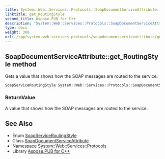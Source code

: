 ```yaml
---
title: System::Web::Services::Protocols::SoapDocumentServiceAttribute::get_RoutingStyle method
linktitle: get_RoutingStyle
second_title: Aspose.PUB for C++
description: 'System::Web::Services::Protocols::SoapDocumentServiceAttribute::get_RoutingStyle method. Gets a value that shows how the SOAP messages are routed to the service in C++.'
type: docs
weight: 300
url: /cpp/system.web.services.protocols/soapdocumentserviceattribute/get_routingstyle/
---
```

## SoapDocumentServiceAttribute::get_RoutingStyle method


Gets a value that shows how the SOAP messages are routed to the service.

```cpp
SoapServiceRoutingStyle System::Web::Services::Protocols::SoapDocumentServiceAttribute::get_RoutingStyle()
```


### ReturnValue

A value that shows how the SOAP messages are routed to the service.

## See Also

* Enum [SoapServiceRoutingStyle](../../soapserviceroutingstyle/)
* Class [SoapDocumentServiceAttribute](../)
* Namespace [System::Web::Services::Protocols](../../)
* Library [Aspose.PUB for C++](../../../)
